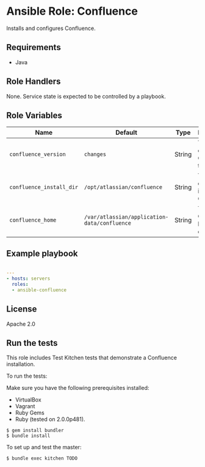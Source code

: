 # Ansible Role: Confluence

Installs and configures Confluence.

## Requirements

* Java

## Role Handlers

None. Service state is expected to be controlled by a playbook.

## Role Variables

|Name|Default|Type|Description|
|----|----|-----------|-------|
|`confluence_version`|`changes`|String|The version of Confluence to manage|
|`confluence_install_dir`|`/opt/atlassian/confluence`|String|The directory to install Confluence|
|`confluence_home`|`/var/atlassian/application-data/confluence`|String|The Confluence home directory|

## Example playbook

```yaml

---
- hosts: servers
  roles:
  - ansible-confluence
```

## License

Apache 2.0

## Run the tests

This role includes Test Kitchen tests that demonstrate a Confluence installation.

To run the tests:

Make sure you have the following prerequisites installed:

* VirtualBox
* Vagrant
* Ruby Gems
* Ruby (tested on 2.0.0p481).

```
$ gem install bundler
$ bundle install
```

To set up and test the master:

```
$ bundle exec kitchen TODO
```
